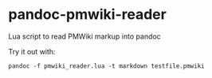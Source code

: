 # pandoc-pmwiki-reader
Lua script to read PMWiki markup into pandoc


Try it out with:
```
pandoc -f pmwiki_reader.lua -t markdown testfile.pmwiki
```

